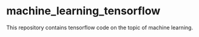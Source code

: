 # machine_learning_tensorflow

This repository contains tensorflow code on the topic of machine learning.

